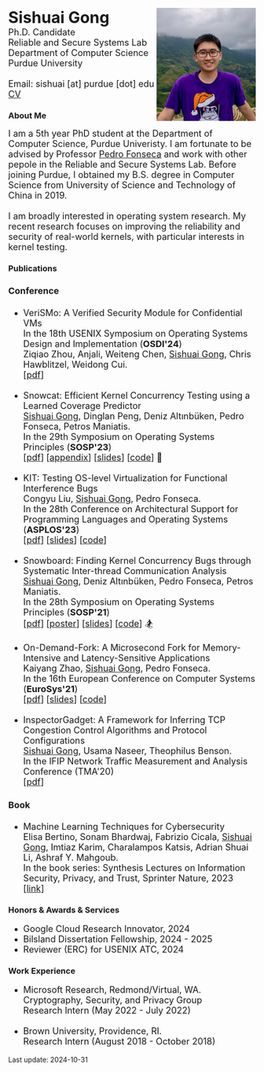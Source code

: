 <div class="introduction">
<div style="float:right; top:0;">
<img src="image/photo.jpg" height="230">
</div>
<div class="leftbox">
<p align="left">
<font size="6"><b>Sishuai Gong</b></font>
<br>
<font size="4">
Ph.D. Candidate
<br>Reliable and Secure Systems Lab
<br>Department of Computer Science
<br>Purdue University
<br>
<br>Email: sishuai [at] purdue [dot] edu
<br><a href="pdf/sishuai.pdf">CV</a>
</font>
</p>
</div>
</div>


<div class="introduction">
    <h3>About Me</h3>
    <font size="4">
    I am a 5th year PhD student at the Department of Computer Science, Purdue Univeristy. I am fortunate to be advised by Professor <a href="https://www.cs.purdue.edu/homes/pfonseca/" style="white-space: nowrap;">Pedro Fonseca</a> and work with other pepole in the Reliable and Secure Systems Lab. Before joining Purdue, I obtained my B.S. degree in Computer Science from University of Science and Technology of China in 2019.
    <br>
    <br>I am broadly interested in operating system research. My recent research focuses on improving the reliability and security of real-world kernels, with particular interests in kernel testing.
    </font>
</div>


<div>
    <h3>Publications</h3>
    <font size="4">
    <h4>Conference</h4>
    <ul>
        <li>
            VeriSMo: A Verified Security Module for Confidential VMs
            <br>
            In the 18th USENIX Symposium on Operating Systems Design and Implementation (<b>OSDI'24</b>)
            <br>
            Ziqiao Zhou, Anjali, Weiteng Chen, <u>Sishuai Gong</u>, Chris Hawblitzel, Weidong Cui.
            <br>
            [<a href="pdf/osdi24-verismo.pdf">pdf</a>]
        </li>
        <br>
        <li>
            Snowcat: Efficient Kernel Concurrency Testing using a Learned Coverage Predictor
            <br>
            <u>Sishuai Gong</u>, Dinglan Peng, Deniz Altınbüken, Pedro Fonseca, Petros Maniatis.
            <br>
            In the 29th Symposium on Operating Systems Principles (<b>SOSP'23</b>)
            <br>
            [<a href="pdf/sosp23-snowcat.pdf">pdf</a>] [<a href="pdf/sosp23-snowcat-appendix.pdf">appendix</a>] [<a href="pdf/sosp23-snowcat-slides.pdf">slides</a>] [<a href="https://github.com/rssys/snowcat">code</a>] 🚜
        </li>
        <br>
        <li>
            KIT: Testing OS-level Virtualization for Functional Interference Bugs
            <br>
            Congyu Liu, <u>Sishuai Gong</u>, Pedro Fonseca.
            <br>
            In the 28th Conference on Architectural Support for Programming Languages and Operating Systems (<b>ASPLOS'23</b>)
            <br>
            [<a href="pdf/asplos23-kit.pdf">pdf</a>] [<a href="pdf/asplos23-kit-slides.pdf">slides</a>] [<a href="https://github.com/rssys/kit">code</a>]
        </li>
        <br>
        <li>
            Snowboard: Finding Kernel Concurrency Bugs through Systematic Inter-thread Communication Analysis
            <br>
            <u>Sishuai Gong</u>, Deniz Altınbüken, Pedro Fonseca, Petros Maniatis.
            <br>
            In the 28th Symposium on Operating Systems Principles (<b>SOSP'21</b>)
            <br>
            [<a href="pdf/sosp21-snowboard.pdf">pdf</a>] [<a href="pdf/sosp21-snowboard-poster.pdf">poster</a>] [<a href="pdf/sosp21-snowboard-slides.pdf">slides</a>] [<a href="https://github.com/rssys/snowboard">code</a>] 🏂
        </li>
        <br>
        <li>
            On-Demand-Fork: A Microsecond Fork for Memory-Intensive and Latency-Sensitive Applications
            <br>
            Kaiyang Zhao, <u>Sishuai Gong</u>, Pedro Fonseca.
            <br>
            In the 16th European Conference on Computer Systems (<b>EuroSys'21</b>)
            <br>
            [<a href="pdf/eurosys21-odf.pdf">pdf</a>] [<a href="pdf/eurosys21-odf-slides.pdf">slides</a>] [<a href="https://github.com/rssys/on-demand-fork">code</a>]
        </li>
        <br>
        <li>
            InspectorGadget: A Framework for Inferring TCP Congestion Control Algorithms and Protocol Configurations
            <br>
            <u>Sishuai Gong</u>, Usama Naseer, Theophilus Benson.
            <br>
            In the IFIP Network Traffic Measurement and Analysis Conference (TMA'20)
            <br>
            [<a href="pdf/tma2020-ig.pdf">pdf</a>]
        </li>
    </ul>
    <h4>Book</h4>
    <ul>
         <li>
            Machine Learning Techniques for Cybersecurity
            <br>
            Elisa Bertino, Sonam Bhardwaj, Fabrizio Cicala, <u>Sishuai Gong</u>, Imtiaz Karim, Charalampos Katsis, Adrian Shuai Li, Ashraf Y. Mahgoub.
            <br>
            In the book series: Synthesis Lectures on Information Security, Privacy, and Trust, Sprinter Nature, 2023
            <br>
            [<a href="https://link.springer.com/book/10.1007/978-3-031-28259-1">link</a>]
        </li>
    </ul>
    </font>
</div>




<div>
    <h3>Honors & Awards & Services</h3>
    <font size="4">
    <ul>
    <li>
        Google Cloud Research Innovator, 2024
    </li>
    <li>
        Bilsland Dissertation Fellowship, 2024 - 2025
    </li>
    <li>
        Reviewer (ERC) for USENIX ATC, 2024
    </li>
    </ul>
    </font>
</div>



<div>
    <h3>Work Experience</h3>
    <font size="4">
    <ul>
    <li>
        Microsoft Research, Redmond/Virtual, WA.
        <br>
        Cryptography, Security, and Privacy Group
        <br>
        Research Intern (May 2022 - July 2022)
    </li>
    <br>
    <li>
        Brown University, Providence, RI.
        <br>
        Research Intern (August 2018 - October 2018)
    </li>
    </ul>
    </font>
</div>



Last update: 2024-10-31
